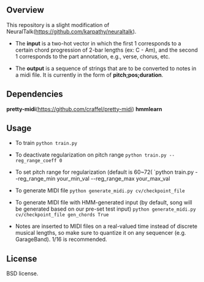 ## Overview
This repository is a slight modification of NeuralTalk(https://github.com/karpathy/neuraltalk).

- The **input** is a two-hot vector in which the first 1 corresponds to a certain chord progression of 2-bar lengths (ex: C - Am), and the second 1 corresponds to the part annotation, e.g., verse, chorus, etc.

- The **output** is a sequence of strings that are to be converted to notes in a midi file. It is currently in the form of **pitch;pos;duration**. 


## Dependencies
**pretty-midi**(https://github.com/craffel/pretty-midi)
**hmmlearn**

## Usage
- To train
  `python train.py`

- To deactivate regularization on pitch range
  `python train.py --reg_range_coeff 0`

- To set pitch range for regularization (default is 60~72(
  `python train.py --reg_range_min your_min_val --reg_range_max your_max_val

- To generate MIDI file
  `python generate_midi.py cv/checkpoint_file`

- To generate MIDI file with HMM-generated input (by default, song will be generated based on our pre-set test input)
  `python generate_midi.py cv/checkpoint_file gen_chords True`


- Notes are inserted to MIDI files on a real-valued time instead of discrete musical lengths, so make sure to quantize it on any sequencer (e.g. GarageBand). 1/16 is recommended. 


## License
BSD license.
